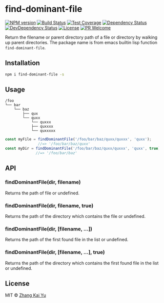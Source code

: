 # find-dominant-file
[![NPM version][npm-image]][npm-url]
[![Build Status][travis-image]][travis-url]
[![Test Coverage][cov-image]][cov-url]
[![Dependency Status][daviddm-image]][daviddm-url]
[![DevDependency Status][daviddm-image-dev]][daviddm-url-dev]
[![License][license-image]][license-url]
[![PR Welcome][pr-image]][pr-url]

Return the filename or parent directory path of a file or directory by walking
up parent directories. The package name is from emacs builtin lisp function
`find-dominant-file`.

## Installation

```bash
npm i find-dominant-file -s
```

## Usage

```
/foo
└── bar
    └── baz
        ├── qux
        └── quxx
            └── quxxx
            ├── quxxxx
            └── quxxxxx
```

``` js
const myFile = findDominantFile('/foo/bar/baz/quxx/quxxx', 'quxx');
               //=> '/foo/bar/baz/quxx'
const myDir = findDominantFile('/foo/bar/baz/quxx/quxxx', 'quxx', true);
              //=> '/foo/bar/baz'
```

## API

### findDominantFile(dir, filename)

Returns the path of file or undefined.

### findDominantFile(dir, filename, true)

Returns the path of the directory which contains the file or undefined.

### findDominantFile(dir, [filename, ...])

Returns the path of the first found file in the list or undefined.

### findDominantFile(dir, [filename, ...], true)

Returns the path of the directory which contains the first found file in the
list or undefined.

## License

MIT © [Zhang Kai Yu][license-url]

[npm-image]: https://badge.fury.io/js/find-dominant-file.svg
[npm-url]: https://npmjs.org/package/find-dominant-file
[travis-image]: https://travis-ci.org/zhangkaiyulw/find-dominant-file.svg?branch=master
[travis-url]: https://travis-ci.org/zhangkaiyulw/find-dominant-file
[cov-image]: https://codecov.io/gh/zhangkaiyulw/find-dominant-file/branch/master/graph/badge.svg
[cov-url]: https://codecov.io/gh/zhangkaiyulw/find-dominant-file
[daviddm-image]: https://david-dm.org/zhangkaiyulw/find-dominant-file.svg?theme=shields.io
[daviddm-url]: https://david-dm.org/zhangkaiyulw/find-dominant-file
[daviddm-image-dev]: https://david-dm.org/zhangkaiyulw/find-dominant-file/dev-status.svg
[daviddm-url-dev]: https://david-dm.org/zhangkaiyulw/find-dominant-file?type=dev
[license-image]: https://img.shields.io/github/license/zhangkaiyulw/find-dominant-file.svg
[license-url]: https://github.com/zhangkaiyulw/find-dominant-file/blob/master/LICENSE
[pr-image]: https://img.shields.io/badge/PRs-welcome-brightgreen.svg
[pr-url]: https://github.com/zhangkaiyulw/find-dominant-file/blob/master/CONTRIBUTING.md
